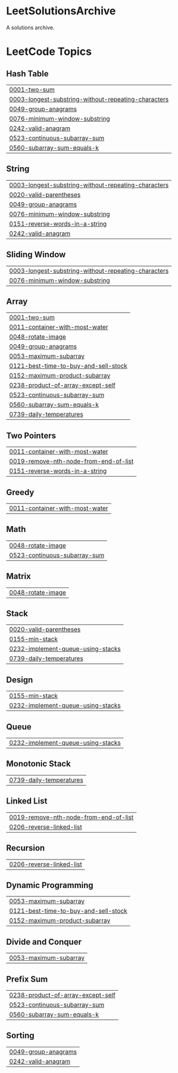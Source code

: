 # LeetSolutionsArchive
A solutions archive.

<!---LeetCode Topics Start-->
# LeetCode Topics
## Hash Table
|  |
| ------- |
| [0001-two-sum](https://github.com/rivieraviews/LeetSolutionsArchive/tree/master/0001-two-sum) |
| [0003-longest-substring-without-repeating-characters](https://github.com/rivieraviews/LeetSolutionsArchive/tree/master/0003-longest-substring-without-repeating-characters) |
| [0049-group-anagrams](https://github.com/rivieraviews/LeetSolutionsArchive/tree/master/0049-group-anagrams) |
| [0076-minimum-window-substring](https://github.com/rivieraviews/LeetSolutionsArchive/tree/master/0076-minimum-window-substring) |
| [0242-valid-anagram](https://github.com/rivieraviews/LeetSolutionsArchive/tree/master/0242-valid-anagram) |
| [0523-continuous-subarray-sum](https://github.com/rivieraviews/LeetSolutionsArchive/tree/master/0523-continuous-subarray-sum) |
| [0560-subarray-sum-equals-k](https://github.com/rivieraviews/LeetSolutionsArchive/tree/master/0560-subarray-sum-equals-k) |
## String
|  |
| ------- |
| [0003-longest-substring-without-repeating-characters](https://github.com/rivieraviews/LeetSolutionsArchive/tree/master/0003-longest-substring-without-repeating-characters) |
| [0020-valid-parentheses](https://github.com/rivieraviews/LeetSolutionsArchive/tree/master/0020-valid-parentheses) |
| [0049-group-anagrams](https://github.com/rivieraviews/LeetSolutionsArchive/tree/master/0049-group-anagrams) |
| [0076-minimum-window-substring](https://github.com/rivieraviews/LeetSolutionsArchive/tree/master/0076-minimum-window-substring) |
| [0151-reverse-words-in-a-string](https://github.com/rivieraviews/LeetSolutionsArchive/tree/master/0151-reverse-words-in-a-string) |
| [0242-valid-anagram](https://github.com/rivieraviews/LeetSolutionsArchive/tree/master/0242-valid-anagram) |
## Sliding Window
|  |
| ------- |
| [0003-longest-substring-without-repeating-characters](https://github.com/rivieraviews/LeetSolutionsArchive/tree/master/0003-longest-substring-without-repeating-characters) |
| [0076-minimum-window-substring](https://github.com/rivieraviews/LeetSolutionsArchive/tree/master/0076-minimum-window-substring) |
## Array
|  |
| ------- |
| [0001-two-sum](https://github.com/rivieraviews/LeetSolutionsArchive/tree/master/0001-two-sum) |
| [0011-container-with-most-water](https://github.com/rivieraviews/LeetSolutionsArchive/tree/master/0011-container-with-most-water) |
| [0048-rotate-image](https://github.com/rivieraviews/LeetSolutionsArchive/tree/master/0048-rotate-image) |
| [0049-group-anagrams](https://github.com/rivieraviews/LeetSolutionsArchive/tree/master/0049-group-anagrams) |
| [0053-maximum-subarray](https://github.com/rivieraviews/LeetSolutionsArchive/tree/master/0053-maximum-subarray) |
| [0121-best-time-to-buy-and-sell-stock](https://github.com/rivieraviews/LeetSolutionsArchive/tree/master/0121-best-time-to-buy-and-sell-stock) |
| [0152-maximum-product-subarray](https://github.com/rivieraviews/LeetSolutionsArchive/tree/master/0152-maximum-product-subarray) |
| [0238-product-of-array-except-self](https://github.com/rivieraviews/LeetSolutionsArchive/tree/master/0238-product-of-array-except-self) |
| [0523-continuous-subarray-sum](https://github.com/rivieraviews/LeetSolutionsArchive/tree/master/0523-continuous-subarray-sum) |
| [0560-subarray-sum-equals-k](https://github.com/rivieraviews/LeetSolutionsArchive/tree/master/0560-subarray-sum-equals-k) |
| [0739-daily-temperatures](https://github.com/rivieraviews/LeetSolutionsArchive/tree/master/0739-daily-temperatures) |
## Two Pointers
|  |
| ------- |
| [0011-container-with-most-water](https://github.com/rivieraviews/LeetSolutionsArchive/tree/master/0011-container-with-most-water) |
| [0019-remove-nth-node-from-end-of-list](https://github.com/rivieraviews/LeetSolutionsArchive/tree/master/0019-remove-nth-node-from-end-of-list) |
| [0151-reverse-words-in-a-string](https://github.com/rivieraviews/LeetSolutionsArchive/tree/master/0151-reverse-words-in-a-string) |
## Greedy
|  |
| ------- |
| [0011-container-with-most-water](https://github.com/rivieraviews/LeetSolutionsArchive/tree/master/0011-container-with-most-water) |
## Math
|  |
| ------- |
| [0048-rotate-image](https://github.com/rivieraviews/LeetSolutionsArchive/tree/master/0048-rotate-image) |
| [0523-continuous-subarray-sum](https://github.com/rivieraviews/LeetSolutionsArchive/tree/master/0523-continuous-subarray-sum) |
## Matrix
|  |
| ------- |
| [0048-rotate-image](https://github.com/rivieraviews/LeetSolutionsArchive/tree/master/0048-rotate-image) |
## Stack
|  |
| ------- |
| [0020-valid-parentheses](https://github.com/rivieraviews/LeetSolutionsArchive/tree/master/0020-valid-parentheses) |
| [0155-min-stack](https://github.com/rivieraviews/LeetSolutionsArchive/tree/master/0155-min-stack) |
| [0232-implement-queue-using-stacks](https://github.com/rivieraviews/LeetSolutionsArchive/tree/master/0232-implement-queue-using-stacks) |
| [0739-daily-temperatures](https://github.com/rivieraviews/LeetSolutionsArchive/tree/master/0739-daily-temperatures) |
## Design
|  |
| ------- |
| [0155-min-stack](https://github.com/rivieraviews/LeetSolutionsArchive/tree/master/0155-min-stack) |
| [0232-implement-queue-using-stacks](https://github.com/rivieraviews/LeetSolutionsArchive/tree/master/0232-implement-queue-using-stacks) |
## Queue
|  |
| ------- |
| [0232-implement-queue-using-stacks](https://github.com/rivieraviews/LeetSolutionsArchive/tree/master/0232-implement-queue-using-stacks) |
## Monotonic Stack
|  |
| ------- |
| [0739-daily-temperatures](https://github.com/rivieraviews/LeetSolutionsArchive/tree/master/0739-daily-temperatures) |
## Linked List
|  |
| ------- |
| [0019-remove-nth-node-from-end-of-list](https://github.com/rivieraviews/LeetSolutionsArchive/tree/master/0019-remove-nth-node-from-end-of-list) |
| [0206-reverse-linked-list](https://github.com/rivieraviews/LeetSolutionsArchive/tree/master/0206-reverse-linked-list) |
## Recursion
|  |
| ------- |
| [0206-reverse-linked-list](https://github.com/rivieraviews/LeetSolutionsArchive/tree/master/0206-reverse-linked-list) |
## Dynamic Programming
|  |
| ------- |
| [0053-maximum-subarray](https://github.com/rivieraviews/LeetSolutionsArchive/tree/master/0053-maximum-subarray) |
| [0121-best-time-to-buy-and-sell-stock](https://github.com/rivieraviews/LeetSolutionsArchive/tree/master/0121-best-time-to-buy-and-sell-stock) |
| [0152-maximum-product-subarray](https://github.com/rivieraviews/LeetSolutionsArchive/tree/master/0152-maximum-product-subarray) |
## Divide and Conquer
|  |
| ------- |
| [0053-maximum-subarray](https://github.com/rivieraviews/LeetSolutionsArchive/tree/master/0053-maximum-subarray) |
## Prefix Sum
|  |
| ------- |
| [0238-product-of-array-except-self](https://github.com/rivieraviews/LeetSolutionsArchive/tree/master/0238-product-of-array-except-self) |
| [0523-continuous-subarray-sum](https://github.com/rivieraviews/LeetSolutionsArchive/tree/master/0523-continuous-subarray-sum) |
| [0560-subarray-sum-equals-k](https://github.com/rivieraviews/LeetSolutionsArchive/tree/master/0560-subarray-sum-equals-k) |
## Sorting
|  |
| ------- |
| [0049-group-anagrams](https://github.com/rivieraviews/LeetSolutionsArchive/tree/master/0049-group-anagrams) |
| [0242-valid-anagram](https://github.com/rivieraviews/LeetSolutionsArchive/tree/master/0242-valid-anagram) |
<!---LeetCode Topics End-->